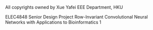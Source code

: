 All copyrights owned by Xue Yafei
EEE Department, HKU

ELEC4848 Senior Design Project
Row-Invariant Convolutional Neural Networks with Applications to Bioinformatics
1
